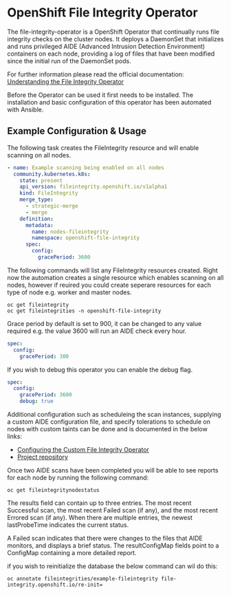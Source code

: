 OpenShift File Integrity Operator
=================================

The file-integrity-operator is a OpenShift Operator that continually runs file integrity checks on the cluster nodes. It deploys a DaemonSet that initializes and runs privileged AIDE (Advanced Intrusion Detection Environment) containers on each node, providing a log of files that have been modified since the initial run of the DaemonSet pods.

For further information please read the official documentation: [Understanding the File Integrity Operator](https://docs.openshift.com/container-platform/4.10/security/file_integrity_operator/file-integrity-operator-understanding.html)

Before the Operator can be used it first needs to be installed. The installation and basic configuration of this operator has been automated with Ansible.

## Example Configuration & Usage

The following task creates the FileIntegrity resource and will enable scanning on all nodes.
```yaml
- name: Example scanning being enabled on all nodes
  community.kubernetes.k8s:
    state: present
    api_version: fileintegrity.openshift.io/v1alpha1
    kind: FileIntegrity
    merge_type:
      - strategic-merge
      - merge
    definition:
      metadata:
        name: nodes-fileintegrity
        namespace: openshift-file-integrity
      spec:
        config:
          gracePeriod: 3600
```

The following commands will list any FileIntegrity resources created. Right now the automation creates a single resource which enables scanning on all nodes, however if reuired you could create seperare resources for each type of node e.g. worker and master nodes.
```
oc get fileintegrity
oc get fileintegrities -n openshift-file-integrity
```

Grace period by default is set to 900, it can be changed to any value required e.g. the value 3600 will run an AIDE check every hour.
```yaml
spec:
  config:
    gracePeriod: 300
```

If you wish to debug this operator you can enable the debug flag.
```yaml
spec:
  config:
    gracePeriod: 3600
    debug: true
```

Additional configuration such as scheduleing the scan instances, supplying a custom AIDE configuration file, and specify tolerations to schedule on nodes with custom taints can be done and is documented in the below links:

- [Configuring the Custom File Integrity Operator](https://docs.openshift.com/container-platform/4.10/security/file_integrity_operator/file-integrity-operator-configuring.html)
- [Project repository](https://github.com/openshift/file-integrity-operator)

Once two AIDE scans have been completed you will be able to see reports for each node by running the following command:
```
oc get fileintegritynodestatus
```
The results field can contain up to three entries. The most recent Successful scan, the most recent Failed scan (if any), and the most recent Errored scan (if any). When there are multiple entries, the newest lastProbeTime indicates the current status.

A Failed scan indicates that there were changes to the files that AIDE monitors, and displays a brief status. The resultConfigMap fields point to a ConfigMap containing a more detailed report.

if you wish to reinitialize the database the below command can wil do this:
```
oc annotate fileintegrities/example-fileintegrity file-integrity.openshift.io/re-init=
```
